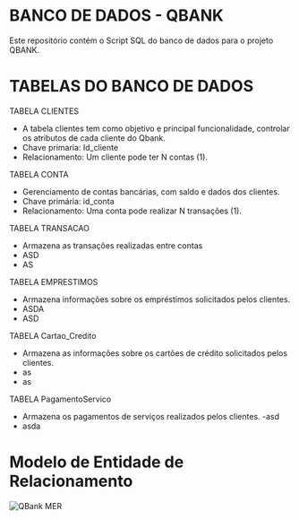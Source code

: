# BANCO DE DADOS - QBANK

Este repositório contém o Script SQL do banco de dados para o projeto QBANK. 

# TABELAS DO BANCO DE DADOS

TABELA CLIENTES

- A tabela clientes tem como objetivo e principal funcionalidade, controlar os atributos de cada cliente do Qbank.
- Chave primaria: Id_cliente
- Relacionamento: Um cliente pode ter N contas (1).

TABELA CONTA

- Gerenciamento de contas bancárias, com saldo e dados dos clientes.
- Chave primária: id_conta
- Relacionamento: Uma conta pode realizar N transações (1).

TABELA TRANSACAO

- Armazena as transações realizadas entre contas
- ASD
- AS

TABELA EMPRESTIMOS

- Armazena informações sobre os empréstimos solicitados pelos clientes.
- ASDA
- ASD

TABELA Cartao_Credito

- Armazena as informações sobre os cartões de crédito solicitados pelos clientes.
- as
- as

TABELA PagamentoServico

- Armazena os pagamentos de serviços realizados pelos clientes.
-asd
- asda

# Modelo de Entidade de Relacionamento

![QBank MER](https://github.com/user-attachments/assets/e438b3dd-e95b-4ab0-8a18-b4c198f219b5)
